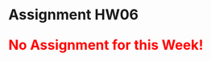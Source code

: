 # Assignment HW06

<p style="color:red; font-weight:bold; font-size:20pt;">No Assignment for this Week!</p>
